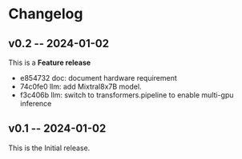 Changelog
=========

v0.2 -- 2024-01-02
------------------

This is a **Feature release**

* e854732 doc: document hardware requirement
* 74c0fe0 llm: add Mixtral8x7B model.
* f3c406b llm: switch to transformers.pipeline to enable multi-gpu inference

v0.1 -- 2024-01-02
-------------------

This is the Initial release.
